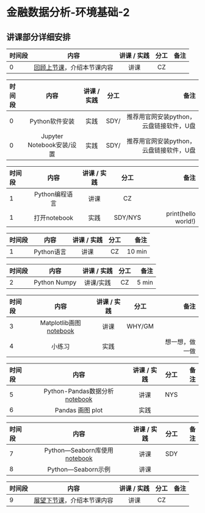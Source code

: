 # 金融数据分析-环境基础-2 


## 讲课部分详细安排

|  时间段   |  内容    |   讲课 / 实践   |  分工  |    备注   |
| :---     |   :----:    |   :----:    |    :----:    |       ---: |
|    0     | [回顾上节课](1-FBD.md)，介绍本节课内容     |  讲课    |     CZ     |         |


| 时间段 | 内容                                     | 讲课 / 实践 | 分工    | 备注             |
| :---   |   :----:    |   :----:    |    :----:    |       ---: |
|  0     | Python软件安装 | 实践        | SDY/    | 推荐用官网安装python， 云盘链接软件，U盘|
|  0     | Jupyter Notebook安装/设置  | 实践        | SDY/    | 推荐用官网安装python， 云盘链接软件，U盘|


| 时间段 | 内容                                     | 讲课 / 实践 | 分工    | 备注               |
| :---   |   :----:    |   :----:    |    :----:    |       ---: |
|  1     | Python编程语言                           | 讲课        | CZ      |                 |
|  1    | 打开notebook        | 实践        | SDY/NYS |       print(hello world!)         |

| 时间段 |       内容       | 讲课 / 实践 |   分工    |        备注        |
| :---      |   :----:     |   :----:    |    :----:    |       ---: |
|   1    |  Python语言  |    讲课     |     CZ      |     10 min     |

| 时间段 |       内容       | 讲课 / 实践 |   分工    |        备注        |
| :---      |   :----:     |   :----:    |    :----:    |       ---: |
|   2    |  Python Numpy   |    讲课/实践     |     CZ    |    5 min      |

|时间段     |  内容    | 讲课 / 实践     |  分工  |备注       |
| :---      |   :----:    |   :----:    |    :----:    |       ---: |
|   3       |  Matplotlib画图[notebook](matplotlib_python/plot.ipynb)   |  讲课    |     WHY/GM     |           |
|   4       |    小练习   |   实践   |          |    想一想，做一做      |


| 时间段 |          内容      | 讲课 / 实践 | 分工       |        备注        |
| :---      |   :----:    |   :----:    |    :----:    |       ---: |
|   5    |   Python-Pandas数据分析[notebook](python/plot.ipynb)    |    讲课     |   NYS   |         |  
|   6    |   Pandas 画图 plot   |    实践     |      |         |  


| 时间段 |          内容      | 讲课 / 实践 | 分工       |        备注        |
| :---      |   :----:    |   :----:    |    :----:    |       ---: |
|   7    |   Python—Seaborn库使用[notebook](python/plot.ipynb)   |    讲课     |   SDY   |         |  
|   8    |   Python—Seaborn示例  |    讲课     |      |         |  


|时间段     |  内容    | 讲课 / 实践     |  分工  |备注       |
| :---      |   :----:    |   :----:    |    :----:    |       ---: |
|   9      | [展望下节课](3-FBD.md)，介绍本节课内容     |  讲课    |     CZ     |         |

